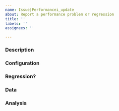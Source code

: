 ```yaml
---
name: Issue|Performancei_update
about: Report a performance problem or regression
title: ''
labels: ''
assignees: ''

---
```


<!--This is just a template - feel free to delete any and all of it and replace as appropriate.-->

### Description

<!--
* Please share a clear and concise description of the performance problem.
* Include minimal steps to reproduce the problem if possible. E.g.: the smallest possible code snippet; or a small repo to clone, with steps to run it.
  -->

### Configuration

<!--
(If you are posting Benchmark.NET results, this info will be included.)
* Which version of .NET is the code running on?
* What OS version, and what distro if applicable?
* What is the architecture (x64, x86, ARM, ARM64)?
* If relevant, what are the specs of the machine?
  -->

### Regression?

<!--
* Is this a regression from a previous build or release of .NET Core, or from .NET Framework? If you can try a previous release or build to find out, that can help us narrow down the problem. If you don't know, that's OK.
  -->

### Data

<!--
* Please include any benchmark results, images of graphs, timings or measurements, or callstacks that are relevant.
* If possible please include text as text rather than images (so it shows up in searches).
* If applicable please include before and after measurements.
* There is helpful information about measuring code in this repo [here](https://github.com/dotnet/performance/blob/master/docs/benchmarking-workflow-dotnet-runtime.md).
  -->

### Analysis

<!--
* If you have an idea where the problem might lie, let us know that here.
* Please include any pointers to code, relevant changes, or related issues you know of.
* If you don't know, you can delete this section.
  -->
